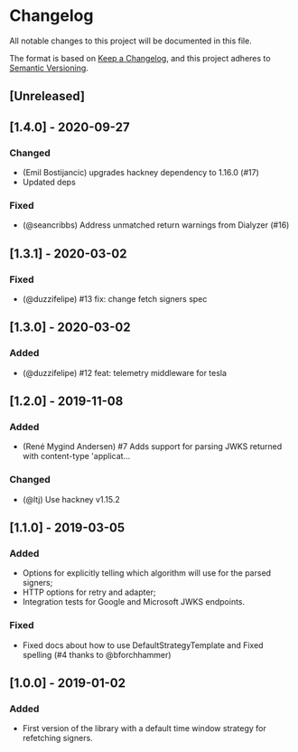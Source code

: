 # Changelog
All notable changes to this project will be documented in this file.

The format is based on [Keep a Changelog](https://keepachangelog.com/en/1.0.0/),
and this project adheres to [Semantic Versioning](https://semver.org/spec/v2.0.0.html).

## [Unreleased]

## [1.4.0] - 2020-09-27

### Changed

- (Emil Bostijancic) upgrades hackney dependency to 1.16.0 (#17)
- Updated deps

### Fixed

- (@seancribbs) Address unmatched return warnings from Dialyzer (#16)

## [1.3.1] - 2020-03-02

### Fixed

- (@duzzifelipe) #13 fix: change fetch signers spec 

## [1.3.0] - 2020-03-02

### Added

- (@duzzifelipe) #12 feat: telemetry middleware for tesla

## [1.2.0] - 2019-11-08

### Added

- (René Mygind Andersen) #7 Adds support for parsing JWKS returned with content-type 'applicat…

### Changed

- (@ltj) Use hackney v1.15.2

## [1.1.0] - 2019-03-05

### Added

- Options for explicitly telling which algorithm will use for the parsed signers;
- HTTP options for retry and adapter;
- Integration tests for Google and Microsoft JWKS endpoints.

### Fixed

- Fixed docs about how to use DefaultStrategyTemplate and Fixed spelling (#4 thanks to @bforchhammer)

## [1.0.0] - 2019-01-02

### Added

- First version of the library with a default time window strategy for refetching signers.

